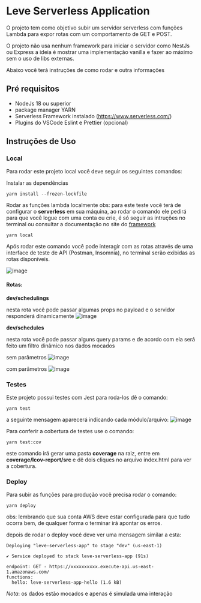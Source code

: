 # Leve Serverless Application

O projeto tem como objetivo subir um servidor serverless com funções Lambda
para expor rotas com um comportamento de GET e POST.

O projeto não usa nenhum framework para iniciar o servidor como NestJs ou Express a ideia
é mostrar uma implementação vanilla e fazer ao máximo sem o uso de libs externas.

Abaixo você terá instruções de como rodar e outra informações

## Pré requisitos

- NodeJs 18 ou superior
- package manager YARN
- Serverless Framework instalado (https://www.serverless.com/)
- Plugins do VSCode Eslint e Prettier (opcional)

## Instruções de Uso

### Local

Para rodar este projeto local você deve seguir os seguintes comandos:

Instalar as dependências

```
yarn install --frozen-lockfile
```

Rodar as funções lambda localmente
obs: para este teste você terá de configurar o **serverless** em sua máquina,
ao rodar o comando ele pedirá para que você logue com uma conta ou crie, é só seguir
as intruções no terminal ou consultar a documentação no site do [framework](https://www.serverless.com/)

```
yarn local
```

Após rodar este comando você pode interagir com as rotas através de uma interface de
teste de API (Postman, Insomnia), no terminal serão exibidas as rotas disponíveis.

![image](https://github.com/user-attachments/assets/2bf70ef2-e352-4d83-98fd-9c5fb5e1973f)

#### Rotas: 

**dev/schedulings**

nesta rota você pode passar algumas props no payload e o servidor responderá dinamicamente
![image](https://github.com/user-attachments/assets/68f3435c-802e-4f17-8f9c-46e7ffbd3cef)


**dev/schedules**

nesta rota você pode passar alguns query params e de acordo com ela será feito um filtro dinâmico nos dados mocados

sem parâmetros
![image](https://github.com/user-attachments/assets/fe4234d2-94be-4545-8829-f7c94e6a0bd6)

com parâmetros
![image](https://github.com/user-attachments/assets/bf09afe9-28eb-416b-8151-f1419cac5944)


### Testes

Este projeto possui testes com Jest para roda-los dê o comando:
```
yarn test
```

a seguinte mensagem aparecerá indicando cada módulo/arquivo:
![image](https://github.com/user-attachments/assets/34f8a6ab-7896-4221-a139-63a92341e930)


Para conferir a cobertura de testes use o comando:
```
yarn test:cov
```
este comando irá gerar uma pasta **coverage** na raiz, entre em **coverage/lcov-report/src** e dê dois cliques
no arquivo index.html para ver a cobertura. 


### Deploy

Para subir as funções para produção você precisa rodar o comando:

```
yarn deploy
```
obs: lembrando que sua conta AWS deve estar configurada para que tudo ocorra bem, de
qualquer forma o terminar irá apontar os erros.


depois de rodar o deploy você deve ver uma mensagem similar a esta:

```
Deploying "leve-serverless-app" to stage "dev" (us-east-1)

✔ Service deployed to stack leve-serverless-app (91s)

endpoint: GET - https://xxxxxxxxxx.execute-api.us-east-1.amazonaws.com/
functions:
  hello: leve-serverless-app-hello (1.6 kB)
```

_Nota_: os dados estão mocados e apenas é simulada uma interação


